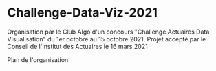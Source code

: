 # Challenge-Data-Viz-2021

Organisation par le Club Algo d'un concours "Challenge Actuaires Data Visualisation" du 1er octobre au 15 octobre 2021.
Projet accepté par le Conseil de l'Institut des Actuaires le 16 mars 2021

Plan de l'organisation


